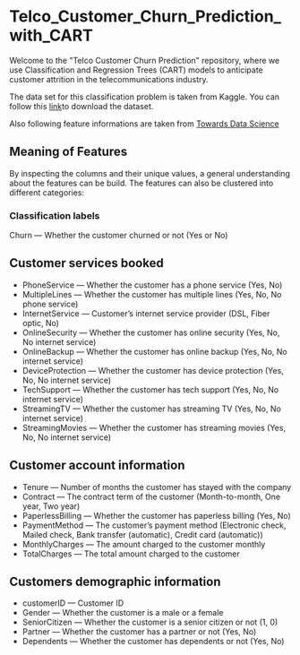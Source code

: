 # Telco_Customer_Churn_Prediction_with_CART

Welcome to the "Telco Customer Churn Prediction" repository, where we use Classification and Regression Trees (CART) models to anticipate customer attrition in the telecommunications industry. 

The data set for this classification problem is taken from Kaggle. You can follow this [link](https://www.kaggle.com/datasets/blastchar/telco-customer-churn)to download the dataset.

Also following feature informations are taken from [Towards Data Science](https://towardsdatascience.com/machine-learning-case-study-telco-customer-churn-prediction-bc4be03c9e1d) 

## Meaning of Features
By inspecting the columns and their unique values, a general understanding about the features can be build. The features can also be clustered into different categories:

### Classification labels

Churn — Whether the customer churned or not (Yes or No)
## Customer services booked

* PhoneService — Whether the customer has a phone service (Yes, No)
* MultipleLines — Whether the customer has multiple lines (Yes, No, No phone service)
* InternetService — Customer’s internet service provider (DSL, Fiber optic, No)
* OnlineSecurity — Whether the customer has online security (Yes, No, No internet service)
* OnlineBackup — Whether the customer has online backup (Yes, No, No internet service)
* DeviceProtection — Whether the customer has device protection (Yes, No, No internet service)
* TechSupport — Whether the customer has tech support (Yes, No, No internet service)
* StreamingTV — Whether the customer has streaming TV (Yes, No, No internet service)
* StreamingMovies — Whether the customer has streaming movies (Yes, No, No internet service)
## Customer account information

* Tenure — Number of months the customer has stayed with the company
* Contract — The contract term of the customer (Month-to-month, One year, Two year)
* PaperlessBilling — Whether the customer has paperless billing (Yes, No)
* PaymentMethod — The customer’s payment method (Electronic check, Mailed check, Bank transfer (automatic), Credit card (automatic))
* MonthlyCharges — The amount charged to the customer monthly
* TotalCharges — The total amount charged to the customer
## Customers demographic information

* customerID — Customer ID
* Gender — Whether the customer is a male or a female
* SeniorCitizen — Whether the customer is a senior citizen or not (1, 0)
* Partner — Whether the customer has a partner or not (Yes, No)
* Dependents — Whether the customer has dependents or not (Yes, No)


